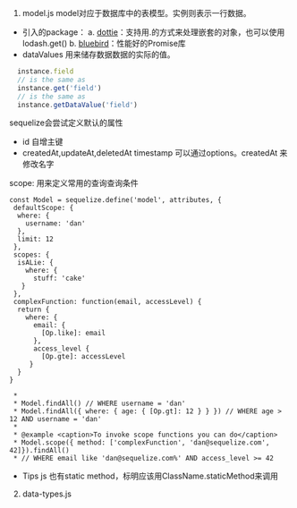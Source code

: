 1. model.js
model对应于数据库中的表模型。实例则表示一行数据。
- 引入的package：
a. [dottie](https://github.com/mickhansen/dottie.js/)：支持用.的方式来处理嵌套的对象，也可以使用lodash.get()
b. [bluebird](https://www.zhihu.com/question/25413141)：性能好的Promise库
- dataValues
用来储存数据数据的实际的值。
```js
  instance.field
  // is the same as
  instance.get('field')
  // is the same as
  instance.getDataValue('field')
```

sequelize会尝试定义默认的属性
- id 自增主键
- createdAt,updateAt,deletedAt timestamp 可以通过options。createdAt 来修改名字


scope:
用来定义常用的查询查询条件
```
const Model = sequelize.define('model', attributes, {
 defaultScope: {
  where: {
    username: 'dan'
  },
  limit: 12
 },
 scopes: {
  isALie: {
    where: {
      stuff: 'cake'
   }
 },
 complexFunction: function(email, accessLevel) {
  return {
    where: {
      email: {
        [Op.like]: email
      },
      access_level {
        [Op.gte]: accessLevel
     }
  }
}

 *
 * Model.findAll() // WHERE username = 'dan'
 * Model.findAll({ where: { age: { [Op.gt]: 12 } } }) // WHERE age > 12 AND username = 'dan'
 *
 * @example <caption>To invoke scope functions you can do</caption>
 * Model.scope({ method: ['complexFunction', 'dan@sequelize.com', 42]}).findAll()
 * // WHERE email like 'dan@sequelize.com%' AND access_level >= 42
```


- Tips
js 也有static method，标明应该用ClassName.staticMethod来调用

2. data-types.js

